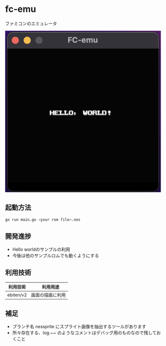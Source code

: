 # fc-emu
ファミコンのエミュレータ

<img src="https://raw.githubusercontent.com/b1018043/fc-emu/main/png/sample1.png">

## 起動方法
```bash
go run main.go <your rom file>.nes
```

## 開発進捗
- Hello worldのサンプルの利用
- 今後は他のサンプルロムでも動くようにする

## 利用技術
| 利用技術 | 　利用用途 |
| ------- | -------- |
| ebiten/v2 | 画面の描画に利用 |

## 補足
- ブランチ名 nessprite にスプライト画像を抽出するツールがあります
- 所々存在する、log.~~ のようなコメントはデバッグ用のものなので残しておくこと
